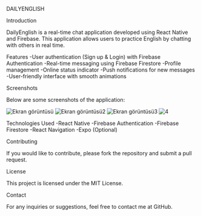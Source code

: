 DAILYENGLISH


Introduction

DailyEnglish is a real-time chat application developed using React Native and Firebase. This application allows users to practice English by chatting with others in real time.


Features
-User authentication (Sign up & Login) with Firebase Authentication
-Real-time messaging using Firebase Firestore
-Profile management
-Online status indicator
-Push notifications for new messages
-User-friendly interface with smooth animations


Screenshots

Below are some screenshots of the application:


![Ekran görüntüsü](https://github.com/user-attachments/assets/a44ec9a5-8460-40cb-945e-d1261b02463a)
![Ekran görüntüsü2](https://github.com/user-attachments/assets/a2135dfc-3dd8-429d-a628-25b71186ef72)
![Ekran görüntüsü3](https://github.com/user-attachments/assets/7dfc7780-6b3b-4927-8788-87612947448b)
![4](https://github.com/user-attachments/assets/00978481-dc85-4b22-a70b-5b839e38cbf0)




  

Technologies Used
-React Native
-Firebase Authentication
-Firebase Firestore
-React Navigation
-Expo (Optional)



Contributing

If you would like to contribute, please fork the repository and submit a pull request.



License

This project is licensed under the MIT License.



Contact

For any inquiries or suggestions, feel free to contact me at GitHub.
